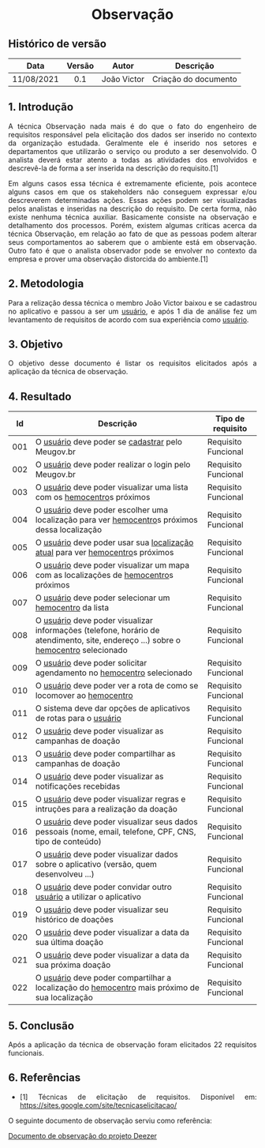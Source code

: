 # <center> Observação


## Histórico de versão
| Data | Versão | Autor | Descrição |
| :-:|:-:|:-:|:-: |
| 11/08/2021 | 0.1 | João Victor | Criação do documento |

<div align="justify">

## 1. Introdução
A técnica Observação nada mais é do que o fato do engenheiro de requisitos responsável pela elicitação dos dados ser inserido no contexto da organização estudada. Geralmente ele é inserido nos setores e departamentos que utilizarão o serviço ou produto a ser desenvolvido. O analista deverá estar atento a todas as atividades dos envolvidos e descrevê-la de forma a ser inserida na descrição do requisito.[1]

Em alguns casos essa técnica é extremamente eficiente, pois acontece alguns casos em que os stakeholders não conseguem expressar e/ou descreverem determinadas ações. Essas ações podem ser visualizadas pelos analistas e inseridas na descrição do requisito.
De certa forma, não existe nenhuma técnica auxiliar. Basicamente consiste na observação e detalhamento dos processos. Porém, existem algumas críticas acerca da técnica Observação, em relação ao fato de que as pessoas podem alterar seus comportamentos ao saberem que o ambiente está em observação. Outro fato é que o analista observador pode se envolver no contexto da empresa e prover uma observação distorcida do ambiente.[1]

## 2. Metodologia
Para a relização dessa técnica o membro João Victor baixou e se cadastrou no aplicativo e passou a ser um [usuário](./modelagem/lexico?id=usuário), e após 1 dia de análise fez um levantamento de requisitos de acordo com sua experiência como [usuário](./modelagem/lexico?id=usuário).

## 3. Objetivo
O objetivo desse documento é listar os requisitos elicitados após a aplicação da técnica de observação.

## 4. Resultado

| Id | Descrição | Tipo de requisito |
| -- | --------- | ----------------- |
| 001 | O [usuário](./modelagem/lexico?id=usuário) deve poder se [cadastrar](./modelagem/lexico?id=cadastrar) pelo Meugov.br | Requisito Funcional |
| 002 | O [usuário](./modelagem/lexico?id=usuário) deve poder realizar o login pelo Meugov.br | Requisito Funcional |
| 003 | O [usuário](./modelagem/lexico?id=usuário) deve poder visualizar uma lista com os [hemocentro](./modelagem/lexico?id=hemocentro)s próximos | Requisito Funcional |
| 004 | O [usuário](./modelagem/lexico?id=usuário) deve poder escolher uma localização para ver [hemocentro](./modelagem/lexico?id=hemocentro)s próximos dessa localização | Requisito Funcional |
| 005 | O [usuário](./modelagem/lexico?id=usuário) deve poder usar sua [localização atual](./modelagem/lexico?id=localização-atual) para ver [hemocentro](./modelagem/lexico?id=hemocentro)s próximos | Requisito Funcional |
| 006 | O [usuário](./modelagem/lexico?id=usuário) deve poder visualizar um mapa com as localizações de [hemocentro](./modelagem/lexico?id=hemocentro)s próximos | Requisito Funcional |
| 007 | O [usuário](./modelagem/lexico?id=usuário) deve poder selecionar um [hemocentro](./modelagem/lexico?id=hemocentro) da lista | Requisito Funcional |
| 008 | O [usuário](./modelagem/lexico?id=usuário) deve poder visualizar informações (telefone, horário de atendimento, site, endereço ...) sobre o [hemocentro](./modelagem/lexico?id=hemocentro) selecionado | Requisito Funcional |
| 009 | O [usuário](./modelagem/lexico?id=usuário) deve poder solicitar agendamento no [hemocentro](./modelagem/lexico?id=hemocentro) selecionado | Requisito Funcional |
| 010 | O [usuário](./modelagem/lexico?id=usuário) deve poder ver a rota de como se locomover ao [hemocentro](./modelagem/lexico?id=hemocentro) | Requisito Funcional |
| 011 | O sistema deve dar opções de aplicativos de rotas para o [usuário](./modelagem/lexico?id=usuário) | Requisito Funcional |
| 012 | O [usuário](./modelagem/lexico?id=usuário) deve poder visualizar as campanhas de doação | Requisito Funcional |
| 013 | O [usuário](./modelagem/lexico?id=usuário) deve poder compartilhar as campanhas de doação | Requisito Funcional |
| 014 | O [usuário](./modelagem/lexico?id=usuário) deve poder visualizar as notificações recebidas | Requisito Funcional |
| 015 | O [usuário](./modelagem/lexico?id=usuário) deve poder visualizar regras e intruções para a realização da doação | Requisito Funcional |
| 016 | O [usuário](./modelagem/lexico?id=usuário) deve poder visualizar seus dados pessoais (nome, email, telefone, CPF, CNS, tipo de conteúdo) | Requisito Funcional |
| 017 | O [usuário](./modelagem/lexico?id=usuário) deve poder visualizar dados sobre o aplicativo (versão, quem desenvolveu ...) | Requisito Funcional |
| 018 | O [usuário](./modelagem/lexico?id=usuário) deve poder convidar outro [usuário](./modelagem/lexico?id=usuário) a utilizar o aplicativo | Requisito Funcional |
| 019 | O [usuário](./modelagem/lexico?id=usuário) deve poder visualizar seu histórico de doações | Requisito Funcional |
| 020 | O [usuário](./modelagem/lexico?id=usuário) deve poder visualizar a data da sua última doação | Requisito Funcional |
| 021 | O [usuário](./modelagem/lexico?id=usuário) deve poder visualizar a data da sua próxima doação | Requisito Funcional |
| 022 | O [usuário](./modelagem/lexico?id=usuário) deve poder compartilhar a localização do [hemocentro](./modelagem/lexico?id=hemocentro) mais próximo de sua localização | Requisito Funcional |


## 5. Conclusão
Após a aplicação da técnica de observação foram elicitados 22 requisitos funcionais.

## 6. Referências

- [1] Técnicas de elicitação de requisitos. Disponível em: https://sites.google.com/site/tecnicaselicitacao/ 

O seguinte documento de observação serviu como referência:

[Documento de observação do projeto Deezer](https://requisitos-de-software.github.io/2019.2-Deezer/elicitacao/obs_part/)

</div> 